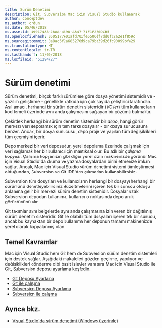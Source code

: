 ```yaml
---
title: Sürüm Denetimi
description: Git, Subversion Mac için Visual Studio kullanarak
author: conceptdev
ms.author: crdun
ms.date: 05/06/2018
ms.assetid: 49917483-28AA-4598-A847-71F1F2E0DCB5
ms.openlocfilehash: 0505177e01afd701fe5506df7dd0fc2a2e1f859c
ms.sourcegitcommit: 0a8ac5f2a685270d9ca79bb39d26fd90099bfa29
ms.translationtype: MT
ms.contentlocale: tr-TR
ms.lasthandoff: 11/09/2018
ms.locfileid: "51294727"
---
```

# <a name="version-control"></a>Sürüm denetimi

Sürüm denetimi, birçok farklı sürümlere göre dosya yönetimi sistemidir ve - yazılım geliştirme - genellikle katkıda için çok sayıda geliştirici tarafından. Asıl amacı, herhangi bir sürüm denetim sistemidir (_VC'ler_) tüm kullanıcıların kod temeli üzerinde aynı anda çalışmasını sağlayan bir çözümü bulmaktır.

Çekirdek herhangi bir sürüm denetim sistemidir bir _depo_, hangi görür merkezi veri depolamak için tüm farklı dosyalar - bir dosya sunucusuna benzer. Ancak, bir dosya sunucusu, depo proje ve yapılan tüm değişiklikleri tüm geçmişini içerir.

Depo merkezi bir veri deposudur, yerel depolama üzerinde çalışmak için veri sağlamak her bir kullanıcı için mantıksal olur. Bu adlı bir _çalışma kopyası_. Çalışma kopyanızın gibi diğer yerel dizin makinenizde görünür Mac için Visual Studio'da okuma ve yazma dosyalardan birini etmenize imkan sağlar. Ancak, Mac için Visual Studio sürüm denetimi sistemi tümleştirmesi olduğundan, Subversion ve Git IDE'den çıkmadan kullanabilirsiniz.

Subversion tüm dosyaları ve kullanıcıların herhangi bir dosyayı herhangi bir sürümünü denetleyebilirsiniz düzeltmelerini içeren tek bir sunucu olduğu anlamına gelir bir merkezi sürüm denetim sistemidir. Dosyalar uzak Subversion depodan kullanıma, kullanıcı o noktasında depo anlık görüntüsünü alır.

Git takımlar aynı belgelerde aynı anda çalışmasına izin veren bir dağıtılmış sürüm denetim sistemidir. Git ile olabilir tüm dosyaları içeren tek bir sunucu, ancak bu kaynaktan bir depo kullanıma her deponun tamamı makinenizde yerel olarak kopyalanmış olan.

## <a name="basic-concepts"></a>Temel Kavramlar

Mac için Visual Studio hem Git hem de Subversion sürüm denetim sistemleri için destek sağlar. Aşağıdaki makaleleri gözden geçirme, yapılıyor ve değişiklikleri gönderme gibi basit işlevler yanı sıra Mac için Visual Studio ile Git, Subversion deposu ayarlama keşfedin.

* [Git Deposu Ayarlama](set-up-git-repository.md)
* [Git ile çalışma](working-with-git.md)
* [Subversion Deposu Ayarlama](set-up-subversion-repository.md)
* [Subversion ile çalışma](working-with-subversion.md)

## <a name="see-also"></a>Ayrıca bkz.

* [Visual Studio'da sürüm denetimi (Windows üzerinde)](/visualstudio/version-control/)